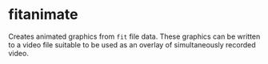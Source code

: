 # fitanimate
Creates animated graphics from `fit` file data. These graphics can be written to a video file suitable to be used as an overlay of simultaneously recorded video.
